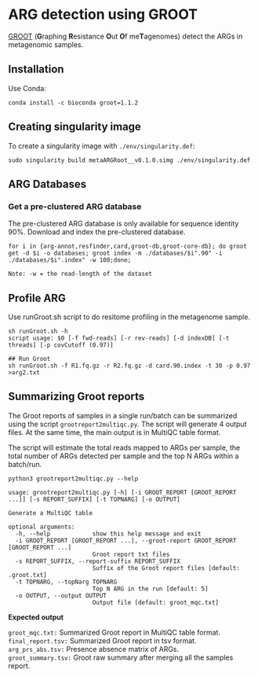 # ARG detection using GROOT

[GROOT](https://github.com/will-rowe/groot) (**G**raphing **R**esistance **O**ut **O**f me**T**agenomes) detect the ARGs in metagenomic samples. 

## Installation
Use Conda:
```
conda install -c bioconda groot=1.1.2
```
## Creating singularity image
To create a singularity image with `./env/singularity.def`:
```
sudo singularity build metaARGRoot__v0.1.0.simg ./env/singularity.def
```

## ARG Databases
### Get a pre-clustered ARG database
The pre-clustered ARG database is only available for sequence identity 90%.
Download and index the pre-clustered database.
```
for i in {arg-annot,resfinder,card,groot-db,groot-core-db}; do groot get -d $i -o databases; groot index -m ./databases/$i".90" -i ./databases/$i".index" -w 100;done;

Note: -w = the read-length of the dataset 
```
## Profile ARG
Use runGroot.sh script to do resitome profiling in the metagenome sample.
```
sh runGroot.sh -h
script usage: $0 [-f fwd-reads] [-r rev-reads] [-d indexDB] [-t threads] [-p covCutoff (0.97)]

## Run Groot
sh runGroot.sh -f R1.fq.gz -r R2.fq.gz -d card.90.index -t 30 -p 0.97 >arg2.txt
```

## Summarizing Groot reports
The Groot reports of samples in a single run/batch can be summarized using the script `grootreport2multiqc.py`. The script will generate 4 output files. At the same time, the main output is in MultiQC table format.

The script will estimate the total reads mapped to ARGs per sample, the total number of ARGs detected per sample and the top N ARGs within a batch/run.

```
python3 grootreport2multiqc.py --help

usage: grootreport2multiqc.py [-h] [-i GROOT_REPORT [GROOT_REPORT ...]] [-s REPORT_SUFFIX] [-t TOPNARG] [-o OUTPUT]

Generate a MultiQC table

optional arguments:
  -h, --help            show this help message and exit
  -i GROOT_REPORT [GROOT_REPORT ...], --groot-report GROOT_REPORT [GROOT_REPORT ...]
                        Groot report txt files
  -s REPORT_SUFFIX, --report-suffix REPORT_SUFFIX
                        Suffix of the Groot report files [default: .groot.txt]
  -t TOPNARG, --topNarg TOPNARG
                        Top N ARG in the run [default: 5]
  -o OUTPUT, --output OUTPUT
                        Output file [default: groot_mqc.txt]
```
**Expected output**

`groot_mqc.txt:` Summarized Groot report in MultiQC table format. \
`final_report.tsv:` Summarized Groot report in tsv format. \
`arg_prs_abs.tsv:` Presence absence matrix of ARGs. \
`groot_summary.tsv:` Groot raw summary after merging all the samples report.
